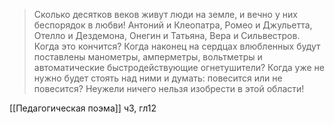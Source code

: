 > Сколько десятков веков живут люди на земле, и вечно у них беспорядок в любви! Антоний и Клеопатра, Ромео и Джульетта, Отелло и Дездемона, Онегин и Татьяна, Вера и Сильвестров. Когда это кончится? Когда наконец на сердцах влюбленных будут поставлены манометры, амперметры, вольтметры и автоматические быстродействующие огнетушители? Когда уже не нужно будет стоять над ними и думать: повесится или не повесится? Неужели ничего нельзя изобрести в этой области!

[[Педагогическая поэма]] ч3, гл12